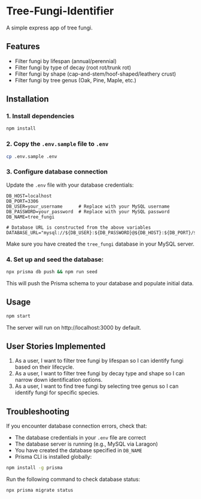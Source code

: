 # Tree-Fungi-Identifier

A simple express app of tree fungi.

## Features

- Filter fungi by lifespan (annual/perennial)
- Filter fungi by type of decay (root rot/trunk rot)
- Filter fungi by shape (cap-and-stem/hoof-shaped/leathery crust)
- Filter fungi by tree genus (Oak, Pine, Maple, etc.)

## Installation

### 1. Install dependencies

```bash
npm install
```

### 2. Copy the `.env.sample` file to `.env`

```bash
cp .env.sample .env
```

### 3. Configure database connection

Update the `.env` file with your database credentials:

```
DB_HOST=localhost
DB_PORT=3306
DB_USER=your_username      # Replace with your MySQL username
DB_PASSWORD=your_password  # Replace with your MySQL password
DB_NAME=tree_fungi

# Database URL is constructed from the above variables
DATABASE_URL="mysql://${DB_USER}:${DB_PASSWORD}@${DB_HOST}:${DB_PORT}/${DB_NAME}"
```

Make sure you have created the `tree_fungi` database in your MySQL server.

### 4. Set up and seed the database:

```bash
npx prisma db push && npm run seed
```

This will push the Prisma schema to your database and populate initial data.

## Usage

```bash
npm start
```

The server will run on http://localhost:3000 by default.

## User Stories Implemented

1. As a user, I want to filter tree fungi by lifespan so I can identify fungi based on their lifecycle.
2. As a user, I want to filter tree fungi by decay type and shape so I can narrow down identification options.
3. As a user, I want to find tree fungi by selecting tree genus so I can identify fungi for specific species.

## Troubleshooting

If you encounter database connection errors, check that:
- The database credentials in your `.env` file are correct
- The database server is running (e.g., MySQL via Laragon)
- You have created the database specified in `DB_NAME`
- Prisma CLI is installed globally:

```bash
npm install -g prisma
```

Run the following command to check database status:

```bash
npx prisma migrate status
```